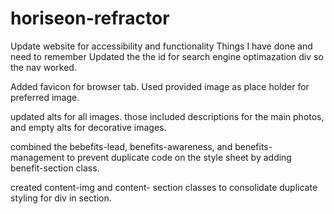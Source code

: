 # horiseon-refractor
Update website for accessibility and functionality 
Things I have done and need to remember
Updated the the id for search engine optimazation div so the nav worked.

Added favicon for browser tab. Used provided image as place holder for preferred image.

updated alts for all images. those included descriptions for the main photos, and empty alts for decorative images.

combined the bebefits-lead, benefits-awareness, and benefits-management to prevent duplicate code on the style sheet by adding benefit-section class. 

created content-img and content- section classes to consolidate duplicate styling for div in section. 